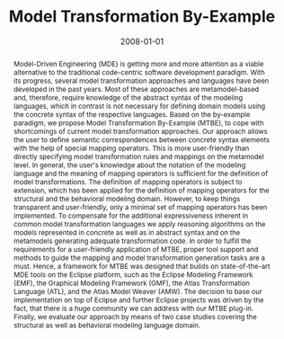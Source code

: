 ---
abstract: Model-Driven Engineering (MDE) is getting more and more attention as a viable
  alternative to the traditional code-centric software development paradigm. With
  its progress, several model transformation approaches and languages have been developed
  in the past years. Most of these approaches are metamodel-based and, therefore,
  require knowledge of the abstract syntax of the modeling languages, which in contrast
  is not necessary for defining domain models using the concrete syntax of the respective
  languages.   Based on the by-example paradigm, we propose Model Transformation By-Example
  (MTBE), to cope with shortcomings of current model transformation approaches. Our
  approach allows the user to define semantic correspondences between concrete syntax
  elements with the help of special mapping operators. This is more user-friendly
  than directly specifying model transformation rules and mappings on the metamodel
  level. In general, the user's knowledge about the notation of the modeling language
  and the meaning of mapping operators is sufficient for the definition of model transformations.
  The definition of mapping operators is subject to extension, which has been applied
  for the definition of mapping operators for the structural and the behavioral modeling
  domain. However, to keep things transparent and user-friendly, only a minimal set
  of mapping operators has been implemented. To compensate for the additional expressiveness
  inherent in common model transformation languages we apply reasoning algorithms
  on the models represented in concrete as well as in abstract syntax and on the metamodels
  generating adequate transformation code.  In order to fulfill the requirements for
  a user-friendly application of MTBE, proper tool support and methods to guide the
  mapping and model transformation generation tasks are a must. Hence, a framework
  for MTBE was designed that builds on state-of-the-art MDE tools on the Eclipse platform,
  such as the Eclipse Modeling Framework (EMF), the  Graphical Modeling Framework
  (GMF), the Atlas Transformation Language (ATL), and the Atlas Model Weaver (AMW).
  The decision to base our implementation on top of Eclipse and further Eclipse projects
  was driven by the fact, that there is a huge community we can address with our MTBE
  plug-in.  Finally, we evaluate our approach by means of two case studies covering
  the structural as well as behavioral modeling language domain.
authors:
- Michael Strommer
date: '2008-01-01'
featured: false
links:
- name: Publik
  url: https://publik.tuwien.ac.at/showentry.php?ID=166165&lang=1
publication_types:
- '7'
publishDate: '2008-01-01'
title: Model Transformation By-Example
url_pdf: http://publik.tuwien.ac.at/files/PubDat_166165.pdf
---